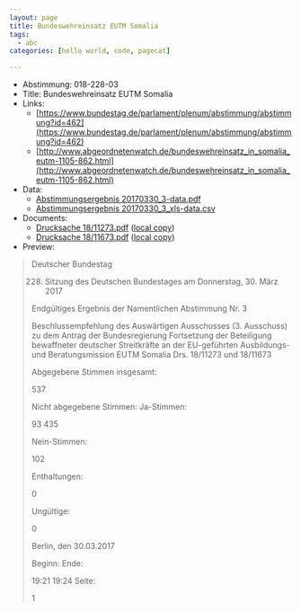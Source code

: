 ```yaml
---
layout: page
title: Bundeswehreinsatz EUTM Somalia
tags:
  - abc
categories: [hello world, code, pagecat]

---
```


* Abstimmung: 018-228-03
* Title: Bundeswehreinsatz EUTM Somalia
* Links: 
    * [https://www.bundestag.de/parlament/plenum/abstimmung/abstimmung?id=462](https://www.bundestag.de/parlament/plenum/abstimmung/abstimmung?id=462)
    * [http://www.abgeordnetenwatch.de/bundeswehreinsatz_in_somalia_eutm-1105-862.html](http://www.abgeordnetenwatch.de/bundeswehreinsatz_in_somalia_eutm-1105-862.html)
* Data: 
    * [Abstimmungsergebnis 20170330_3-data.pdf](/res/abstimmungsliste/20170330_3-data.pdf)
    * [Abstimmungsergebnis 20170330_3_xls-data.csv](/res/abstimmungsliste/analyses/20170330_3_xls-data.csv)
* Documents: 
    * [Drucksache 18/11273.pdf](http://dip21.bundestag.de/dip21/btd/18/112/1811273.pdf) ([local copy](/res/abstimmungsdaten/018-228-03/1811273.pdf))
    * [Drucksache 18/11673.pdf](http://dip21.bundestag.de/dip21/btd/18/116/1811673.pdf) ([local copy](/res/abstimmungsdaten/018-228-03/1811673.pdf))
* Preview: 
> Deutscher Bundestag
> 
> 228. Sitzung des Deutschen Bundestages
> am Donnerstag, 30. März 2017
> 
> Endgültiges Ergebnis der Namentlichen Abstimmung Nr. 3
> 
> Beschlussempfehlung des Auswärtigen Ausschusses (3. Ausschuss) zu dem Antrag der
> Bundesregierung
> Fortsetzung der Beteiligung bewaffneter deutscher Streitkräfte an der EU-geführten
> Ausbildungs- und Beratungsmission EUTM Somalia
> Drs. 18/11273 und 18/11673
> 
> Abgegebene Stimmen insgesamt:
> 
> 537
> 
> Nicht abgegebene Stimmen:
> Ja-Stimmen:
> 
> 93
> 435
> 
> Nein-Stimmen:
> 
> 102
> 
> Enthaltungen:
> 
> 0
> 
> Ungültige:
> 
> 0
> 
> Berlin, den 30.03.2017
> 
> Beginn:
> Ende:
> 
> 19:21
> 19:24
> Seite:
> 
> 1
> 
> 
